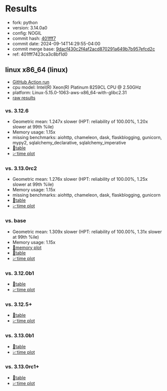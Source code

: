 # Results

- fork: python
- version: 3.14.0a0
- config: NOGIL
- commit hash: [401fff7](https://github.com/python/cpython/commit/401fff7)
- commit date: 2024-09-14T14:29:55-04:00
- commit merge base: [9dacf430c2f4af2acd870291a649b7b957efcd2c](https://github.com/python/cpython/commit/9dacf430c2f4af2acd870291a649b7b957efcd2c)
- ref: 401fff7423ca3c8bf1d0

## linux x86_64 (linux)

- [GitHub Action run](https://github.com/facebookexperimental/free-threading-benchmarking/actions/runs/10866519867)
- cpu model: Intel(R) Xeon(R) Platinum 8259CL CPU @ 2.50GHz
- platform: Linux-5.15.0-1063-aws-x86_64-with-glibc2.31
- [raw results](bm-20240914-linux-x86_64-python-401fff7423ca3c8bf1d0-3.14.0a0-401fff7.json)

### vs. 3.12.6

- Geometric mean: 1.247x slower (HPT: reliability of 100.00%, 1.20x slower at 99th %ile)
- Memory usage: 1.15x
- missing benchmarks: aiohttp, chameleon, dask, flaskblogging, gunicorn, mypy2, sqlalchemy_declarative, sqlalchemy_imperative
- [📄table](bm-20240914-linux-x86_64-python-401fff7423ca3c8bf1d0-3.14.0a0-401fff7-vs-3.12.6.md)
- [📈time plot](bm-20240914-linux-x86_64-python-401fff7423ca3c8bf1d0-3.14.0a0-401fff7-vs-3.12.6.svg)

### vs. 3.13.0rc2

- Geometric mean: 1.276x slower (HPT: reliability of 100.00%, 1.25x slower at 99th %ile)
- Memory usage: 1.15x
- missing benchmarks: aiohttp, chameleon, dask, flaskblogging, gunicorn
- [📄table](bm-20240914-linux-x86_64-python-401fff7423ca3c8bf1d0-3.14.0a0-401fff7-vs-3.13.0rc2.md)
- [📈time plot](bm-20240914-linux-x86_64-python-401fff7423ca3c8bf1d0-3.14.0a0-401fff7-vs-3.13.0rc2.svg)

### vs. base

- Geometric mean: 1.309x slower (HPT: reliability of 100.00%, 1.31x slower at 99th %ile)
- Memory usage: 1.15x
- [🧠memory plot](bm-20240914-linux-x86_64-python-401fff7423ca3c8bf1d0-3.14.0a0-401fff7-vs-base-mem.svg)
- [📄table](bm-20240914-linux-x86_64-python-401fff7423ca3c8bf1d0-3.14.0a0-401fff7-vs-base.md)
- [📈time plot](bm-20240914-linux-x86_64-python-401fff7423ca3c8bf1d0-3.14.0a0-401fff7-vs-base.svg)

### vs. 3.12.0b1

- [📄table](bm-20240914-linux-x86_64-python-401fff7423ca3c8bf1d0-3.14.0a0-401fff7-vs-3.12.0b1.md)
- [📈time plot](bm-20240914-linux-x86_64-python-401fff7423ca3c8bf1d0-3.14.0a0-401fff7-vs-3.12.0b1.svg)

### vs. 3.12.5+

- [📄table](bm-20240914-linux-x86_64-python-401fff7423ca3c8bf1d0-3.14.0a0-401fff7-vs-3.12.5%2B.md)
- [📈time plot](bm-20240914-linux-x86_64-python-401fff7423ca3c8bf1d0-3.14.0a0-401fff7-vs-3.12.5%2B.svg)

### vs. 3.13.0b1

- [📄table](bm-20240914-linux-x86_64-python-401fff7423ca3c8bf1d0-3.14.0a0-401fff7-vs-3.13.0b1.md)
- [📈time plot](bm-20240914-linux-x86_64-python-401fff7423ca3c8bf1d0-3.14.0a0-401fff7-vs-3.13.0b1.svg)

### vs. 3.13.0rc1+

- [📄table](bm-20240914-linux-x86_64-python-401fff7423ca3c8bf1d0-3.14.0a0-401fff7-vs-3.13.0rc1%2B.md)
- [📈time plot](bm-20240914-linux-x86_64-python-401fff7423ca3c8bf1d0-3.14.0a0-401fff7-vs-3.13.0rc1%2B.svg)

